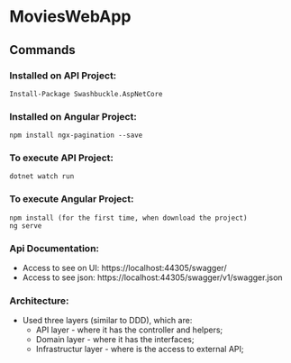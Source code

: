 # MoviesWebApp

## Commands

### Installed on API Project:
```
Install-Package Swashbuckle.AspNetCore
```

### Installed on Angular Project:
```
npm install ngx-pagination --save
```


### To execute API Project:
```
dotnet watch run
```

### To execute Angular Project:
```
npm install (for the first time, when download the project)
ng serve
```


### Api Documentation:
- Access to see on UI: https://localhost:44305/swagger/
- Access to see json: https://localhost:44305/swagger/v1/swagger.json


### Architecture:
- Used three layers (similar to DDD), which are:
	- API layer - where it has the controller and helpers;
	- Domain layer - where it has the interfaces;
	- Infrastructur layer - where is the access to external API;
